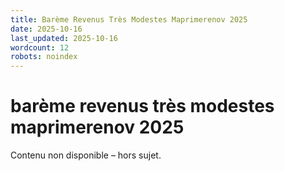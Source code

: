 ```yaml
---
title: Barème Revenus Très Modestes Maprimerenov 2025
date: 2025-10-16
last_updated: 2025-10-16
wordcount: 12
robots: noindex
---
```


# barème revenus très modestes maprimerenov 2025

Contenu non disponible – hors sujet.